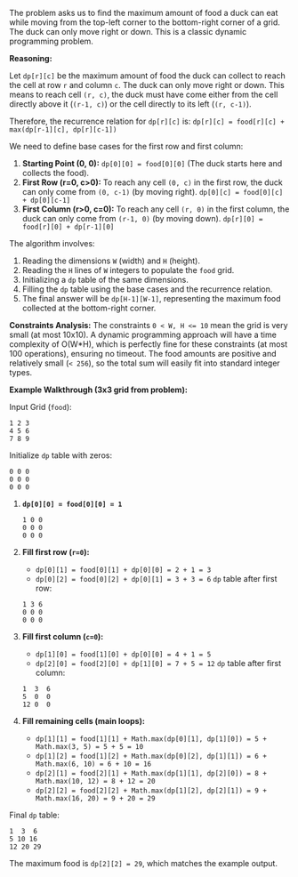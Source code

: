 The problem asks us to find the maximum amount of food a duck can eat while moving from the top-left corner to the bottom-right corner of a grid. The duck can only move right or down. This is a classic dynamic programming problem.

**Reasoning:**

Let `dp[r][c]` be the maximum amount of food the duck can collect to reach the cell at row `r` and column `c`. The duck can only move right or down. This means to reach cell `(r, c)`, the duck must have come either from the cell directly above it (`(r-1, c)`) or the cell directly to its left (`(r, c-1)`).

Therefore, the recurrence relation for `dp[r][c]` is:
`dp[r][c] = food[r][c] + max(dp[r-1][c], dp[r][c-1])`

We need to define base cases for the first row and first column:

1.  **Starting Point (0, 0):** `dp[0][0] = food[0][0]` (The duck starts here and collects the food).
2.  **First Row (r=0, c>0):** To reach any cell `(0, c)` in the first row, the duck can only come from `(0, c-1)` (by moving right).
    `dp[0][c] = food[0][c] + dp[0][c-1]`
3.  **First Column (r>0, c=0):** To reach any cell `(r, 0)` in the first column, the duck can only come from `(r-1, 0)` (by moving down).
    `dp[r][0] = food[r][0] + dp[r-1][0]`

The algorithm involves:
1.  Reading the dimensions `W` (width) and `H` (height).
2.  Reading the `H` lines of `W` integers to populate the `food` grid.
3.  Initializing a `dp` table of the same dimensions.
4.  Filling the `dp` table using the base cases and the recurrence relation.
5.  The final answer will be `dp[H-1][W-1]`, representing the maximum food collected at the bottom-right corner.

**Constraints Analysis:**
The constraints `0 < W, H <= 10` mean the grid is very small (at most 10x10). A dynamic programming approach will have a time complexity of O(W*H), which is perfectly fine for these constraints (at most 100 operations), ensuring no timeout. The food amounts are positive and relatively small (`< 256`), so the total sum will easily fit into standard integer types.

**Example Walkthrough (3x3 grid from problem):**

Input Grid (`food`):
```
1 2 3
4 5 6
7 8 9
```

Initialize `dp` table with zeros:
```
0 0 0
0 0 0
0 0 0
```

1.  **`dp[0][0] = food[0][0] = 1`**
    ```
    1 0 0
    0 0 0
    0 0 0
    ```

2.  **Fill first row (`r=0`):**
    *   `dp[0][1] = food[0][1] + dp[0][0] = 2 + 1 = 3`
    *   `dp[0][2] = food[0][2] + dp[0][1] = 3 + 3 = 6`
    `dp` table after first row:
    ```
    1 3 6
    0 0 0
    0 0 0
    ```

3.  **Fill first column (`c=0`):**
    *   `dp[1][0] = food[1][0] + dp[0][0] = 4 + 1 = 5`
    *   `dp[2][0] = food[2][0] + dp[1][0] = 7 + 5 = 12`
    `dp` table after first column:
    ```
    1  3  6
    5  0  0
    12 0  0
    ```

4.  **Fill remaining cells (main loops):**
    *   `dp[1][1] = food[1][1] + Math.max(dp[0][1], dp[1][0]) = 5 + Math.max(3, 5) = 5 + 5 = 10`
    *   `dp[1][2] = food[1][2] + Math.max(dp[0][2], dp[1][1]) = 6 + Math.max(6, 10) = 6 + 10 = 16`
    *   `dp[2][1] = food[2][1] + Math.max(dp[1][1], dp[2][0]) = 8 + Math.max(10, 12) = 8 + 12 = 20`
    *   `dp[2][2] = food[2][2] + Math.max(dp[1][2], dp[2][1]) = 9 + Math.max(16, 20) = 9 + 20 = 29`

Final `dp` table:
```
1  3  6
5 10 16
12 20 29
```

The maximum food is `dp[2][2] = 29`, which matches the example output.